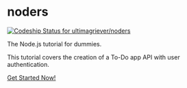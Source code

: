 # noders
[ ![Codeship Status for ultimagriever/noders](https://app.codeship.com/projects/1d339700-fc0e-0135-f11e-522d288f3c19/status?branch=master)](https://app.codeship.com/projects/279012)

The Node.js tutorial for dummies.

This tutorial covers the creation of a To-Do app API with user
authentication.

[Get Started Now!](https://github.com/ultimagriever/noders/wiki)
